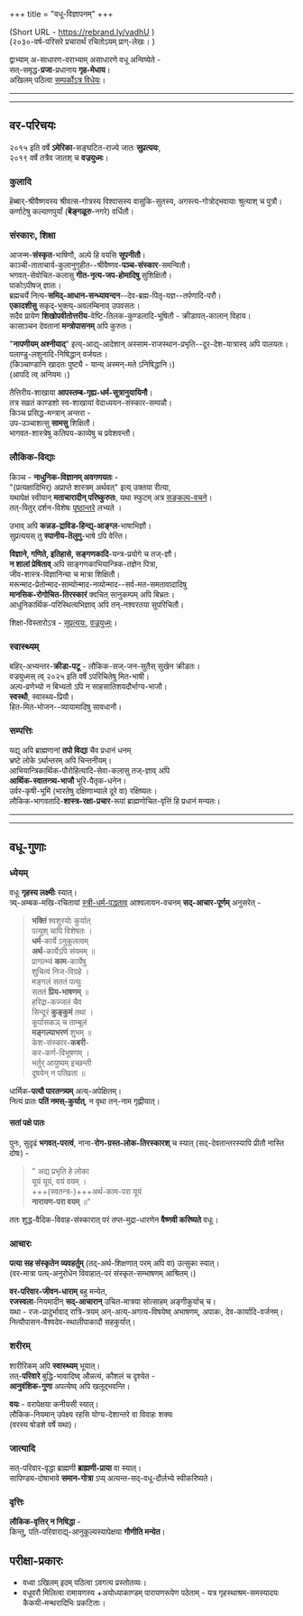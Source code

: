 +++
title = "वधू-विज्ञापनम्"
+++

(Short URL - https://rebrand.ly/vadhU )  
(२०३०-वर्ष-परिसरे प्रचारार्थं रचितोऽयम् प्राग्-लेखः। )

द्वाभ्याम् अ-साधारण-वराभ्याम् असाधारणे वधू अन्विष्येते -  
सत्-समृद्ध-**प्रजा**-प्रधानाय **गृह-मेधाय**।  
अखिलम् पठित्वा [सम्पर्कोऽत्र विधेयः](/intro/contact/)।

_______________________________________
_______________________________________

## वर-परिचयः
२०१५ इति वर्षे **ऽमेरिका**-सङ्घटित-राज्ये जातः **सुप्रत्ययः**,  
२०१९ वर्षे तत्रैव जातश् च **वज्रयुध्मः**।  

### कुलादि
हॆब्बार्-श्रीवैष्णवस्य श्रीवत्स-गोत्रस्य विश्वासस्य वासुकि-सुतस्य, अगस्त्य-गोत्रोद्भवायाः श्रुत्याश् च पुत्रौ।  
कर्णाटेषु कल्याणपुर्यां (**बॆङ्गळूरु**-नगरे) वर्धितौ। 

### संस्कारः, शिक्षा
आजन्म-**संस्कृत**-भाषिणौ, अल्पे हि वयसि **सूपनीतौ**।  
काञ्ची-ताताचार्य-कुलानुगृहीत--श्रीवैष्णव-**पञ्च-संस्कार**-समन्वितौ।  
भगवत्-सेवोचित-कलासु **गीत-नृत्य-जप-होमादिषु** सुशिक्षितौ।  
पाकोऽपीषज् ज्ञातः।   
ब्रह्मचर्ये नित्य-**समिद्-आधान-सन्ध्यावन्दन**--देव-ब्रह्म-पितृ-यज्ञ--तर्पणादि-परौ।  
**एकादशीसु** सकृद्-भुक्त्य्-अवलम्बिनाव् उपवसतः।  
सदैव प्रायेण **शिखोपवीतोत्तरीय**-वेष्टि-तिलक-कुण्डलादि-भूषितौ - क्रीडापत्-कालान् विहाय।  
कासाञ्चन देवतानां **मन्त्रोपासनम्** अपि कुरुतः। 

"**नापणीयम् अश्नीयाद्**" इत्य्-आद्य्-आदेशान् अस्साम-राजस्थान-प्रभृति--दूर-देश-यात्रास्व् अपि पालयतः।  
पलाण्डु-लशुनादि-निषिद्धान् वर्जयतः।  
(किञ्चाण्डानि खादतः पुष्ट्यै - यान्य् अस्मन्-मते ऽनिषिद्धानि।)  
(आपदि त्व् अनियमः।)  

तैत्तिरीय-शाखाया **आपस्तम्ब-गृह्य-धर्म-सूत्रानुयायिनौ**।  
तत्र सव्रतं काण्डशो स्व-शाखायां वेदाध्ययन-संस्कार-सम्पन्नौ।  
किञ्च प्रसिद्ध-मन्त्रान् अन्तरा -  
उप-उञ्चाशत्सु **सामसु** शिक्षितौ।  
भागवत-शास्त्रेषु कतिपय-काव्येषु च प्रवेशवन्तौ।  

### लौकिक-विद्याः
किञ्च - **नाधुनिक-विज्ञानम् अवगणयतः** -  
"(प्रत्यक्षादिभिर्) अप्राप्ते शास्त्रम् अर्थवत्" इत्य् उक्तया रीत्या,  
यथापेक्षं स्वीयान् **मताचारादीन् परिष्कुरुतः**, यथा स्फुटम् अत्र [सङ्कल्प-वचने](/kalpAntaram/vishvAsaH/kriyA-nishchayaH/tAtkAlika-saMskAraH/manaH/sankalpaH.md)।  
तत्-पितुर् दर्शन-विशेषः [पृष्ठान्तरे](https://rebrand.ly/vaishvAsam) लभ्यते ।

उभाव् अपि **कन्नड-द्राविड-हिन्द्य्-आङ्ग्ल**-भाषाभिज्ञौ।  
सुप्रत्ययस् तु **स्पानीय-तॆलुगु**-भाषे ऽपि वेत्त्ति।  

**विज्ञाने, गणिते, इतिहासे, सङ्गणकादि**-यन्त्र-प्रयोगे च तज्-ज्ञौ।  
**न शालां प्रेषिताव्** अपि साङ्गणकाभियान्त्रिक-तज्ञेन पित्रा,  
जीव-शास्त्र-विज्ञानिन्या च मात्रा शिक्षितौ।  
मरून्माद-प्रेतोन्माद-साम्योन्माद-नव्योन्माद--सर्व-मत-समतावादादिषु  
**मानसिक-रोगोचित-तिरस्कारं** क्वचित् सानुकम्पम् अपि बिभ्रतः।  
आधुनिकार्थिक-परिस्थित्यभिज्ञाव् अपि तन्-नश्वरतया सुपरिचितौ। 

शिक्षा-विस्तारोऽत्र - [सुप्रत्ययः](/notes/skills/education/home_school/india/case-snapshots/Sup/), [वज्रयुध्मः](/notes/skills/education/home_school/india/case-snapshots/Vaj/)। 

### स्वास्थ्यम्
बहिर्-अभ्यन्तर-**क्रीडा-पटू** - लौकिक-सज्-जन-सुतैस् सुखेन क्रीडतः।  
वज्रयुध्मस् त्व् २०२५ इति वर्षे ऽपरिचितेषु मित-भाषी।  
अल्प-व्रणेभ्यो न बिभ्यतो ऽपि न साहसातिशयदौर्भाग्य-भाजौ।  
**स्वस्थौ**, स्वास्थ्य-प्रियौ।  
हित-मित-भोजन--व्यायामादिषु सावधानौ। 

### सम्पत्तिः
यद्य् अपि ब्राह्मणानां **तपो विद्या** चैव प्रधानं धनम्  
भ्रष्टे लोके ऽर्थान्तरम् अपि चिन्तनीयम्।  
आभियान्त्रिकार्थिक-पौरोहित्यादि-सेवा-कलासु तज्-ज्ञाव् अपि  
**आर्थिक-स्वातन्त्र्य-भाजौ** भूरि-पैतृक-धनेन।  
उर्वर-कृषी-भूमिं (भारतेषु दक्षिणाभ्याले दूरे वा) रक्षिष्यतः।  
लौकिक-भागवतादि-**शास्त्र-रक्षा-प्रचार**-रूपां ब्राह्मणोचित-वृत्तिं हि प्रधानं मन्यतः। 

_______________________________________
_______________________________________

## वधू-गुणाः

### ध्येयम्
वधूः **गृहस्य लक्ष्मीः** स्यात्।  
त्र्य्-अम्बक-मखि-रचितायां [स्त्री-धर्म-पद्धताव्](/kalpAntaram/strI-dharma-paddhatiH/sarva-prastutiH/02_jIvat-patikA-dharmAntaram/01_sAdhAraNa-dharmAH) आश्वलायन-वचनम् **सद्-आचार-पूर्णम्** अनुसरेत् -

> **भक्तिं** श्वशुरयोः कुर्यात्  
पत्युश् चापि विशेषतः ।  
**धर्म**-कार्ये ऽनुकूलत्वम्  
**अर्थ**-कार्येऽपि संयमम् ॥  
प्रागल्भ्यं **काम**-कार्येषु  
शुचित्वं निज-विग्रहे ।  
मङ्गलं सततं पत्युः  
सततं **प्रिय-भाषणम्** ॥  
हरिद्रा-कज्जलं चैव  
सिन्दूरं **कुङ्कुमं** तथा ।  
कूर्पासकञ् च ताम्बूलं  
**मङ्गल्याभरणं** शुभम् ॥  
केश-संस्कार-**कबरी**-  
कर-कर्ण-विभूषणम् ।  
भर्तुर् आयुष्यम् इच्छन्ती  
दूषयेन् न पतिव्रता ॥

धार्मिक-**पत्यौ पारतन्त्र्यम्** अत्य्-अपेक्षितम्।  
नित्यं प्रातः **पतिं नमस्-कुर्यात्**, न वृथा तन्-नाम गृह्णीयात्।

#### सतां पक्षे पातः
पुनः, सुदृढं **भगवत्-परत्वं**, नाना-**रोग-ग्रस्त-लोक-तिरस्कारश्** च स्यात् (सद्-देवतान्तरस्यापि प्रीतौ नास्ति दोषः) -

> " अद्य प्रभृति हे लोका  
यूयं यूयं, वयं वयम् ।  
+++(स्वतन्त्र-)+++अर्थ-काम-परा यूयं  
**नारायण-परा वयम्** ॥"

ततः शुद्ध-वैदिक-विवाह-संस्कारात् परं तप्त-मुद्रा-धारणेन **वैष्णवी करिष्यते** वधूः।

### आचारः
**पत्या सह संस्कृतेन व्यवहर्तुम्** (तद्-अर्थ-शिक्षणात् परम् अपि वा) उत्सुका स्यात्।  
(वर-मात्रा पत्य्-अनुरोधेन विवाहात्-परं संस्कृत-सम्भाषणम् आश्रितम्।)

**वर-परिवार-जीवन-धाराम्** बहु मन्येत,  
**रजस्वला**-नियमादीन् **सद्-आचारान्** उचित-मात्रया सोत्साहम् अङ्गीकुर्याच् च।  
यथा - रजः-प्रादुर्भावाद् रात्रि-त्रयम् अन्-अत्य्-अगत्य-विषयेष्व् अभाषणम्, अपाकः, देव-कार्यादि-वर्जनम्।  
नित्यौपासन-वैश्वदेव-स्थालीपाकादौ सहकुर्यात्।

### शरीरम्
शारीरिकम् अपि **स्वास्थ्यम्** भूयात्।  
तत्-**परिवारे** बुद्धि-भावादिष्व् औन्नत्यं, कौशलं च दृश्येत -  
**आनुवंशिक-गुणा** अपत्येष्व् अपि खलूद्भवन्ति।  

**वयः** - वरापेक्षया कनीयसी स्यात्।  
लौकिक-नियमान् उपेक्ष्य रहसि योग्य-देशान्तरे वा विवाहः शक्यः  
(वरस्य षोडशे वर्षे यथा)।  

### जात्यादि
सत्-परिवार-वृद्धा ब्राह्मणी **ब्राह्मणी-प्राया** वा स्यात्।  
सापिण्ड्य-दोषाभावे **समान-गोत्रा** ऽप्य् अत्यन्त-सद्-वधू-दौर्लभ्ये स्वीकरिष्यते।

### वृत्तिः
**लौकिक-वृत्तिर् न निषिद्धा** -  
किन्तु, पति-परिवाराद्य्-आनुकूल्यस्यापेक्षया **गौणीति मन्येत**।  

## परीक्षा-प्रकारः
- वध्वा ऽखिलम् इदम् पठित्वा ऽवगत्य प्रस्तोतव्यः।  
- वधूवरौ मिलित्वा रामायणस्य +अयोध्याकाण्डम् पारायणरूपेण पठेताम् - यत्र गृहस्थाश्रम-समस्यादयः कैकयी-मन्थरादिभिः प्रकटिताः। 
